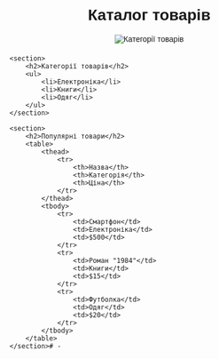 <!DOCTYPE html>
<html lang="uk">
<head>
    <meta charset="UTF-8">
    <meta name="viewport" content="width=device-width, initial-scale=1.0">
    <title>Каталог товарів</title>
    <style>
        body {
            font-family: Arial, sans-serif;
            margin: 20px;
        }
        header {
            text-align: center;
            margin-bottom: 20px;
        }
        img {
            max-width: 100%;
            height: auto;
        }
        table {
            width: 100%;
            border-collapse: collapse;
            margin: 20px 0;
        }
        table, th, td {
            border: 1px solid black;
        }
        th, td {
            padding: 10px;
            text-align: center;
        }
    </style>
</head>
<body>
    <header>
        <h1>Каталог товарів</h1>
        <img src="Книги.png" alt="Категорії товарів">
    </header>

    <section>
        <h2>Категорії товарів</h2>
        <ul>
            <li>Електроніка</li>
            <li>Книги</li>
            <li>Одяг</li>
        </ul>
    </section>

    <section>
        <h2>Популярні товари</h2>
        <table>
            <thead>
                <tr>
                    <th>Назва</th>
                    <th>Категорія</th>
                    <th>Ціна</th>
                </tr>
            </thead>
            <tbody>
                <tr>
                    <td>Смартфон</td>
                    <td>Електроніка</td>
                    <td>$500</td>
                </tr>
                <tr>
                    <td>Роман "1984"</td>
                    <td>Книги</td>
                    <td>$15</td>
                </tr>
                <tr>
                    <td>Футболка</td>
                    <td>Одяг</td>
                    <td>$20</td>
                </tr>
            </tbody>
        </table>
    </section># -
